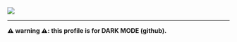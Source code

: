 <img src="https://capsule-render.vercel.app/api?type=waving&color=50555B&height=300&section=header&text=KKIM's%20Profile!&fontColor=FFFFFF&fontSize=90" />

<hr>

<p><b>⚠️ warning ⚠️: this profile is for DARK MODE (github).</b></p>
